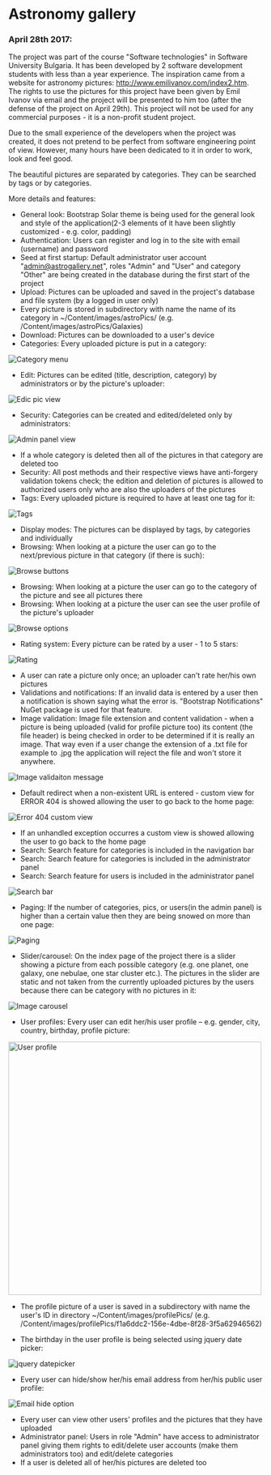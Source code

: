 # Astronomy gallery

### April 28th 2017:

The project was part of the course "Software technologies" in Software University Bulgaria. It has been developed by 2 software development students with less than a year experience. The inspiration came from a website for astronomy pictures: <a href="http://www.emilivanov.com/index2.htm" target="_blank">http://www.emilivanov.com/index2.htm</a>. The rights to use the pictures for this project have been given by Emil Ivanov via email and the project will be presented to him too (after the defense of the project on April 29th). This project will not be used for any commercial purposes - it is a non-profit student project.

Due to the small experience of the developers when the project was created, it does not pretend to be perfect from software engineering point of view. However, many hours have been dedicated to it in order to work, look and feel good.

The beautiful pictures are separated by categories. They can be searched by tags or by categories.

More details and features:

- General look: Bootstrap Solar theme is being used for the general look and style of the application(2-3 elements of it have been slightly customized - e.g. color, padding)
- Authentication: Users can register and log in to the site with email (username) and password
- Seed at first startup: Default administrator user account "admin@astrogallery.net", roles "Admin" and "User" and category "Other" are being created in the database during the first start of the project 
- Upload: Pictures can be uploaded and saved in the project's database and file system (by a logged in user only)
- Every picture is stored in subdirectory with name the name of its category in ~/Content/images/astroPics/ (e.g. /Content/images/astroPics/Galaxies)
- Download: Pictures can be downloaded to a user's device
- Categories: Every uploaded picture is put in a category:

<img src="https://raw.githubusercontent.com/SoftwareFans/AstroPhotoGallery/master/RepoPics/categories.png" alt="Category menu"/>

- Edit: Pictures can be edited (title, description, category) by administrators or by the picture's uploader:

<img src="https://raw.githubusercontent.com/SoftwareFans/AstroPhotoGallery/master/RepoPics/edit.png" alt="Edic pic view"/>

- Security: Categories can be created and edited/deleted only by administrators:

<img src="https://raw.githubusercontent.com/SoftwareFans/AstroPhotoGallery/master/RepoPics/category%20edit%20admin.png" alt="Admin panel view" align="middle"/>

- If a whole category is deleted then all of the pictures in that category are deleted too
- Security: All post methods and their respective views have anti-forgery validation tokens check; the edition and deletion of pictures is allowed to authorized users only who are also the uploaders of the pictures
- Tags: Every uploaded picture is required to have at least one tag for it:

<img src="https://raw.githubusercontent.com/SoftwareFans/AstroPhotoGallery/master/RepoPics/tags.png" alt="Tags" align="middle"/>

- Display modes: The pictures can be displayed by tags, by categories and individually
- Browsing: When looking at a picture the user can go to the next/previous picture in that category (if there is such):

<img src="https://raw.githubusercontent.com/SoftwareFans/AstroPhotoGallery/master/RepoPics/browsing%20next%20prev.png" alt="Browse buttons" align="middle"/>

- Browsing: When looking at a picture the user can go to the category of the picture and see all pictures there
- Browsing: When looking at a picture the user can see the user profile of the picture's uploader

<img src="https://raw.githubusercontent.com/SoftwareFans/AstroPhotoGallery/master/RepoPics/browsing%20category%20uploader.png" alt="Browse options" align="middle"/>

- Rating system: Every picture can be rated by a user - 1 to 5 stars:

<img src="https://raw.githubusercontent.com/SoftwareFans/AstroPhotoGallery/master/RepoPics/rating.png" alt="Rating" align="middle"/>

- A user can rate a picture only once; an uploader can't rate her/his own pictures
- Validations and notifications: If an invalid data is entered by a user then a notification is shown saying what the error is. "Bootstrap Notifications" NuGet package is used for that feature.
- Image validation: Image file extension and content validation - when a picture is being uploaded (valid for profile picture too) its content (the file header) is being checked in order to be determined if it is really an image. That way even if a user change the extension of a .txt file for example to .jpg the application will reject the file and won't store it anywhere.

<img src="https://raw.githubusercontent.com/SoftwareFans/AstroPhotoGallery/master/RepoPics/pic%20validation.png" alt="Image validaiton message" align="middle"/>

- Default redirect when a non-existent URL is entered - custom view for ERROR 404 is showed allowing the user to go back to the home page:

<img src="https://raw.githubusercontent.com/SoftwareFans/AstroPhotoGallery/master/RepoPics/error404%20custom%20view.png" alt="Error 404 custom view" align="middle"/>
	
- If an unhandled exception occurres a custom view is showed allowing the user to go back to the home page
- Search: Search feature for categories is included in the navigation bar 
- Search: Search feature for categories is included in the administrator panel 
- Search: Search feature for users is included in the administrator panel

<img src="https://raw.githubusercontent.com/SoftwareFans/AstroPhotoGallery/master/RepoPics/search.png" alt="Search bar" align="middle"/>

- Paging: If the number of categories, pics, or users(in the admin panel) is higher than a certain value then they are being snowed on more than one page:

<img src="https://raw.githubusercontent.com/SoftwareFans/AstroPhotoGallery/master/RepoPics/paging.png" alt="Paging" align="middle"/>

- Slider/carousel: On the index page of the project there is a slider showing a picture from each possible category (e.g. one planet, one galaxy, one nebulae, one star cluster etc.). The pictures in the slider are static and not taken from the currently uploaded pictures by the users because there can be category with no pictures in it:

<img src="https://raw.githubusercontent.com/SoftwareFans/AstroPhotoGallery/master/RepoPics/slider.png" alt="Image carousel" align="middle"/>

- User profiles: Every user can edit her/his user profile – e.g. gender, city, country, birthday, profile picture:

<img src="https://raw.githubusercontent.com/SoftwareFans/AstroPhotoGallery/master/RepoPics/profile.png" alt="User profile" width="500" align="middle"/>

- The profile picture of a user is saved in a subdirectory with name the user's ID in directory ~/Content/images/profilePics/ (e.g. /Content/images/profilePics/f1a6ddc2-156e-4dbe-8f28-3f5a62946562)

- The birthday in the user profile is being selected using jquery date picker:

<img src="https://raw.githubusercontent.com/SoftwareFans/AstroPhotoGallery/master/RepoPics/birthday%20date%20picker.png" alt="jquery datepicker" align="middle"/>
	
- Every user can hide/show her/his email address from her/his public user profile:

<img src="https://raw.githubusercontent.com/SoftwareFans/AstroPhotoGallery/master/RepoPics/email.png" alt="Email hide option" align="middle"/>
	
- Every user can view other users' profiles and the pictures that they have uploaded
- Administrator panel: Users in role "Admin" have access to administrator panel giving them rights to edit/delete user accounts (make them administrators too) and edit/delete categories
- If a user is deleted all of her/his pictures are deleted too



